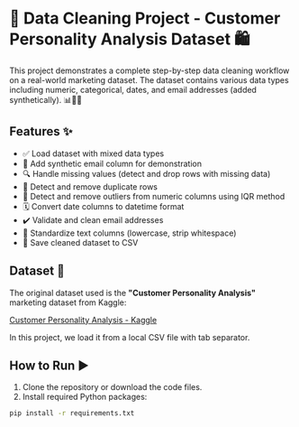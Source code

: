 # 🧹 Data Cleaning Project - Customer Personality Analysis Dataset 🛍️

This project demonstrates a complete step-by-step data cleaning workflow on a real-world marketing dataset. The dataset contains various data types including numeric, categorical, dates, and email addresses (added synthetically). 📊📅📧

## Features ✨

- ✅ Load dataset with mixed data types  
- 📧 Add synthetic email column for demonstration  
- 🔍 Handle missing values (detect and drop rows with missing data)  
- 🧩 Detect and remove duplicate rows  
- 🚫 Detect and remove outliers from numeric columns using IQR method  
- 🗓️ Convert date columns to datetime format  
- ✔️ Validate and clean email addresses  
- 📝 Standardize text columns (lowercase, strip whitespace)  
- 💾 Save cleaned dataset to CSV  

## Dataset 📂

The original dataset used is the **"Customer Personality Analysis"** marketing dataset from Kaggle:  

[Customer Personality Analysis - Kaggle](https://www.kaggle.com/datasets/imakash3011/customer-personality-analysis)  

In this project, we load it from a local CSV file with tab separator.  

## How to Run ▶️

1. Clone the repository or download the code files.  
2. Install required Python packages:

```bash
pip install -r requirements.txt

